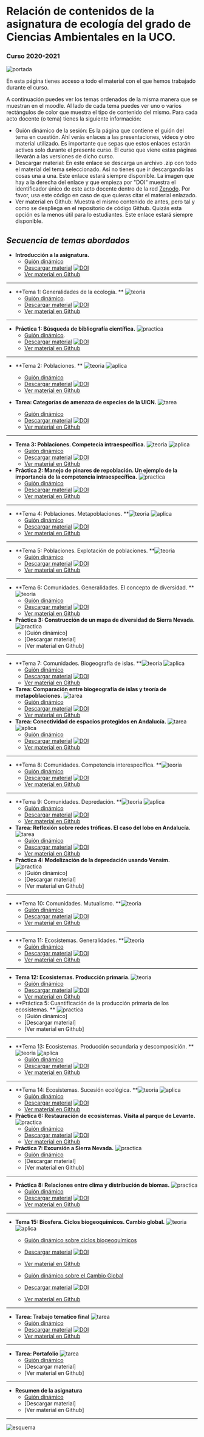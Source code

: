 # Relación de contenidos de la asignatura de **ecología** del grado de Ciencias Ambientales en la UCO.

### Curso 2020-2021

![portada](https://github.com/aprendiendo-cosas/ecologia_CCAA_UCO/raw/master/imagenes/portada.jpg)



En esta página tienes acceso a todo el material con el que hemos trabajado durante el curso. 

A continuación puedes ver los temas ordenados de la misma manera que se muestran en el moodle. Al lado de cada tema puedes ver uno o varios rectángulos de color que muestra el tipo de contenido del mismo. Para cada acto docente (o tema) tienes la siguiente información:
+ Guión dinámico de la sesión: Es la página que contiene el guión del tema en cuestión. Ahí verás enlaces a las presentaciones, vídeos y otro material utilizado. Es importante que sepas que estos enlaces estarán activos solo durante el presente curso. El curso que viene estas páginas llevarán a las versiones de dicho curso. 
+ Descargar material: En este enlace se descarga un archivo .zip con todo el material del tema seleccionado. Así no tienes que ir descargando las cosas una a una. Este enlace estará siempre disponible. La imagen que hay a la derecha del enlace y que empieza por "DOI" muestra el identificador único de este acto docente dentro de la red [Zenodo](https://zenodo.org/). Por favor, usa este código en caso de que quieras citar el material enlazado.
+ Ver material en Github: Muestra el mismo contenido de antes, pero tal y como se despliega en el repositorio de código Github. Quizás esta opción es la menos útil para lo estudiantes. Este enlace estará siempre disponible.




## *Secuencia de temas abordados* 

+ **Introducción a la asignatura.** 
  + [Guión dinámico](https://aprendiendo-cosas.github.io/Te_intro_asignatura_ecologia_ccaa/guion_introduccion_asignatura.html) 
  + [Descargar material](https://zenodo.org/record/4579826/files/aprendiendo-cosas/intro_asignatura_ecologia_ccaa-2020-2021.zip?download=1)  [![DOI](https://zenodo.org/badge/DOI/10.5281/zenodo.4579826.svg)](https://doi.org/10.5281/zenodo.4579826)
  + [Ver material en Github](https://github.com/aprendiendo-cosas/intro_asignatura_ecologia_ccaa/tree/2020-2021) 
***
+ **Tema 1: Generalidades de la ecología. ** <img src="https://github.com/aprendiendo-cosas/ecologia_CCAA_UCO/raw/master/imagenes/teoria.png" alt="teoria" style="zoom:100%;" /> 
  + [Guión dinámico](https://aprendiendo-cosas.github.io/Te_generalidades_ecologia_ccaa/guion_generalidades_ecologia.html). 
  + [Descargar material](https://zenodo.org/record/4587572/files/aprendiendo-cosas/Te_generalidades_ecologia_ccaa-v.2020-2021.zip?download=1) [![DOI](https://zenodo.org/badge/DOI/10.5281/zenodo.4587572.svg)](https://doi.org/10.5281/zenodo.4587572)
  + [Ver material en Github](https://github.com/aprendiendo-cosas/Te_generalidades_ecologia_ccaa/tree/v.2020-2021)
***
+ **Práctica 1: Búsqueda de bibliografía científica.** <img src="https://github.com/aprendiendo-cosas/ecologia_CCAA_UCO/raw/master/imagenes/practica.png" alt="practica" style="zoom:100%;" /> 
  + [Guión dinámico](https://aprendiendo-cosas.github.io/P_biblio_ecologia_ccaa/guion_practica_biblio.html). 
  + [Descargar material](https://zenodo.org/record/4587972/files/aprendiendo-cosas/P_biblio_ecologia_ccaa-2020-2021.zip?download=1) [![DOI](https://zenodo.org/badge/DOI/10.5281/zenodo.4587972.svg)](https://doi.org/10.5281/zenodo.4587972)
  + [Ver material en Github](https://github.com/aprendiendo-cosas/P_biblio_ecologia_ccaa/tree/2020-2021)
***
+ **Tema 2: Poblaciones. ** <img src="https://github.com/aprendiendo-cosas/ecologia_CCAA_UCO/raw/master/imagenes/teoria.png" alt="teoria" style="zoom:100%;" /> <img src="https://github.com/aprendiendo-cosas/ecologia_CCAA_UCO/raw/master/imagenes/aplicacion.png" alt="aplica" style="zoom:100%;" />
  + [Guión dinámico](https://aprendiendo-cosas.github.io/Te_poblaciones_ecologia_ccaa/guion_poblaciones_general.html)
  + [Descargar material](https://zenodo.org/record/4056811/files/fjbonet/poblaciones-v.2019-2020.zip?download=1) [![DOI](https://zenodo.org/badge/DOI/10.5281/zenodo.4056811.svg)](https://doi.org/10.5281/zenodo.4056811) 
  + [Ver material en Github](https://github.com/aprendiendo-cosas/Te_poblaciones_ecologia_ccaa/tree/v.2019-2020)

+ **Tarea: Categorías de amenaza de especies de la UICN.** <img src="https://github.com/aprendiendo-cosas/ecologia_CCAA_UCO/raw/master/imagenes/tarea.png" alt="tarea" style="zoom:100%;" /> 
  + [Guión dinámico](https://aprendiendo-cosas.github.io/A_sp_amenazadas_ecologia_ccaa/guion_actividad_UICN.html)
  + [Descargar material](https://zenodo.org/record/4737755/files/aprendiendo-cosas/A_sp_amenazadas_ecologia_ccaa-v.2020-2021.zip?download=1) [![DOI](https://zenodo.org/badge/DOI/10.5281/zenodo.4737755.svg)](https://doi.org/10.5281/zenodo.4737755)
  +  [Ver material en Github](https://github.com/aprendiendo-cosas/A_sp_amenazadas_ecologia_ccaa/tree/v.2020-2021)
***
+ **Tema 3: Poblaciones. Competecia intraespecífica.** <img src="https://github.com/aprendiendo-cosas/ecologia_CCAA_UCO/raw/master/imagenes/teoria.png" alt="teoria" style="zoom:100%;" /> <img src="https://github.com/aprendiendo-cosas/ecologia_CCAA_UCO/raw/master/imagenes/aplicacion.png" alt="aplica" style="zoom:100%;" />
  + [Guión dinámico](https://aprendiendo-cosas.github.io/Te_poblaciones_comp_intra_ecologia_ccaa/guion_competencia_intraespecifica.html)
  + [Descargar material](https://zenodo.org/record/4883774/files/aprendiendo-cosas/Te_poblaciones_comp_intra_ecologia_ccaa-v.2020-2021.zip?download=1) [![DOI](https://zenodo.org/badge/DOI/10.5281/zenodo.4883774.svg)](https://doi.org/10.5281/zenodo.4883774)
  + [Ver material en Github](https://github.com/aprendiendo-cosas/Te_poblaciones_comp_intra_ecologia_ccaa/tree/v.2020-2021)
+ **Práctica 2: Manejo de pinares de repoblación. Un ejemplo de la importancia de la competencia intraespecífica.** <img src="https://github.com/aprendiendo-cosas/ecologia_CCAA_UCO/raw/master/imagenes/practica.png" alt="practica" style="zoom:100%;" /> 
  + [Guión dinámico](https://aprendiendo-cosas.github.io/P_comp_intra_ecologia_CCAA/guion_competencia_intraespecifica_pinares.html)
  + [Descargar material](https://zenodo.org/record/4850528/files/aprendiendo-cosas/P_comp_intra_ecologia_CCAA-v.2020-2021.zip?download=1) [![DOI](https://zenodo.org/badge/DOI/10.5281/zenodo.4850528.svg)](https://doi.org/10.5281/zenodo.4850528)
  + [Ver material en Github](https://github.com/aprendiendo-cosas/P_comp_intra_ecologia_CCAA/tree/v.2020-2021) 
***
+ **Tema 4: Poblaciones. Metapoblaciones. **<img src="https://github.com/aprendiendo-cosas/ecologia_CCAA_UCO/raw/master/imagenes/teoria.png" alt="teoria" style="zoom:100%;" /> <img src="https://github.com/aprendiendo-cosas/ecologia_CCAA_UCO/raw/master/imagenes/aplicacion.png" alt="aplica" style="zoom:100%;" />
  + [Guión dinámico](https://aprendiendo-cosas.github.io/Te_metapoblaciones_ecologia_ccaa/guion_metapoblaciones.html)
  + [Descargar material](https://zenodo.org/record/4850538/files/aprendiendo-cosas/Te_metapoblaciones_ecologia_ccaa-v.2020-2021.zip?download=1) [![DOI](https://zenodo.org/badge/DOI/10.5281/zenodo.4850538.svg)](https://doi.org/10.5281/zenodo.4850538)
  + [Ver material en Github](https://github.com/aprendiendo-cosas/Te_metapoblaciones_ecologia_ccaa/tree/v.2020-2021)
***
+ **Tema 5: Poblaciones. Explotación de poblaciones. **<img src="https://github.com/aprendiendo-cosas/ecologia_CCAA_UCO/raw/master/imagenes/teoria.png" alt="teoria" style="zoom:100%;" /> 
  + [Guión dinámico](https://aprendiendo-cosas.github.io/Te_poblaciones_explotacion_ecologia_ccaa/guion_explotacion_poblaciones.html)
  + [Descargar material](https://zenodo.org/record/4850555/files/aprendiendo-cosas/Te_poblaciones_explotacion_ecologia_ccaa-v.2020-2021.zip?download=1) [![DOI](https://zenodo.org/badge/DOI/10.5281/zenodo.4850555.svg)](https://doi.org/10.5281/zenodo.4850555)
  + [Ver material en Github](https://github.com/aprendiendo-cosas/Te_poblaciones_explotacion_ecologia_ccaa/tree/v.2020-2021)
***
+ **Tema 6: Comunidades. Generalidades. El concepto de diversidad. **<img src="https://github.com/aprendiendo-cosas/ecologia_CCAA_UCO/raw/master/imagenes/teoria.png" alt="teoria" style="zoom:100%;" />
  + [Guión dinámico](https://aprendiendo-cosas.github.io/Te_comunidades_diversidad_ecologia_ccaa/guion_comunidades_diversidad.html)
  + [Descargar material](https://zenodo.org/record/4850558/files/aprendiendo-cosas/Te_comunidades_diversidad_ecologia_ccaa-v.2020-2021.zip?download=1) [![DOI](https://zenodo.org/badge/DOI/10.5281/zenodo.4850558.svg)](https://doi.org/10.5281/zenodo.4850558)
  + [Ver material en Github](https://github.com/aprendiendo-cosas/Te_comunidades_diversidad_ecologia_ccaa/tree/v.2020-2021)
+ **Práctica 3: Construcción de un mapa de diversidad de Sierra Nevada.** <img src="https://github.com/aprendiendo-cosas/ecologia_CCAA_UCO/raw/master/imagenes/practica.png" alt="practica" style="zoom:100%;" /> 
  + [Guión dinámico]
  + [Descargar material]
  + [Ver material en Github]
***
+ **Tema 7: Comunidades. Biogeografía de islas. **<img src="https://github.com/aprendiendo-cosas/ecologia_CCAA_UCO/raw/master/imagenes/teoria.png" alt="teoria" style="zoom:100%;" /> <img src="https://github.com/aprendiendo-cosas/ecologia_CCAA_UCO/raw/master/imagenes/aplicacion.png" alt="aplica" style="zoom:100%;" />
  + [Guión dinámico](https://aprendiendo-cosas.github.io/Te_comunidades_biogeo_islas_ecologia_ccaa/guion_comunidades_biogeografia_islas.html)
  + [Descargar material](https://zenodo.org/record/4850566/files/aprendiendo-cosas/Te_comunidades_biogeo_islas_ecologia_ccaa-v.2020-2021.zip?download=1) [![DOI](https://zenodo.org/badge/DOI/10.5281/zenodo.4850566.svg)](https://doi.org/10.5281/zenodo.4850566)
  + [Ver material en Github](https://github.com/aprendiendo-cosas/Te_comunidades_biogeo_islas_ecologia_ccaa/tree/v.2020-2021)
+ **Tarea: Comparación entre biogeografía de islas y teoría de metapoblaciones.** <img src="https://github.com/aprendiendo-cosas/ecologia_CCAA_UCO/raw/master/imagenes/tarea.png" alt="tarea" style="zoom:100%;" /> 
  + [Guión dinámico](https://aprendiendo-cosas.github.io/A_biogeo_vs_metapobla_ecologia_ccaa/guion_actividad_biogeoislas_vs_metapoblaciones.html)
  + [Descargar material](https://zenodo.org/record/4850534/files/aprendiendo-cosas/A_biogeo_vs_metapobla_ecologia_ccaa-v.2020-2021.zip?download=1) [![DOI](https://zenodo.org/badge/DOI/10.5281/zenodo.4850534.svg)](https://doi.org/10.5281/zenodo.4850534)
  +  [Ver material en Github](https://github.com/aprendiendo-cosas/A_biogeo_vs_metapobla_ecologia_ccaa/tree/v.2020-2021)
+ **Tarea: Conectividad de espacios protegidos en Andalucía.** <img src="https://github.com/aprendiendo-cosas/ecologia_CCAA_UCO/raw/master/imagenes/tarea.png" alt="tarea" style="zoom:100%;" /> <img src="https://github.com/aprendiendo-cosas/ecologia_CCAA_UCO/raw/master/imagenes/aplicacion.png" alt="aplica" style="zoom:100%;" />
  + [Guión dinámico](https://aprendiendo-cosas.github.io/A_corredores_ecologia_ccaa/guion_corredores_ecologicos_andalucia.html)
  + [Descargar material](https://zenodo.org/record/4850583/files/aprendiendo-cosas/A_corredores_ecologia_ccaa-v.2020-2021.zip?download=1) [![DOI](https://zenodo.org/badge/DOI/10.5281/zenodo.4850583.svg)](https://doi.org/10.5281/zenodo.4850583)
  +  [Ver material en Github](https://github.com/aprendiendo-cosas/A_corredores_ecologia_ccaa/tree/v.2020-2021)
***
+ **Tema 8: Comunidades. Competencia interespecífica. **<img src="https://github.com/aprendiendo-cosas/ecologia_CCAA_UCO/raw/master/imagenes/teoria.png" alt="teoria" style="zoom:100%;" /> 
  + [Guión dinámico](https://aprendiendo-cosas.github.io/Te_comp_inter_ecologia_ccaa/guion_competencia_interespecifica.html)
  + [Descargar material](https://zenodo.org/record/4850605/files/aprendiendo-cosas/Te_comp_inter_ecologia_ccaa-v.2020-2021.zip?download=1) [![DOI](https://zenodo.org/badge/DOI/10.5281/zenodo.4850605.svg)](https://doi.org/10.5281/zenodo.4850605)
  + [Ver material en Github](https://github.com/aprendiendo-cosas/Te_comp_inter_ecologia_ccaa/tree/v.2020-2021)
***
+ **Tema 9: Comunidades. Depredación. **<img src="https://github.com/aprendiendo-cosas/ecologia_CCAA_UCO/raw/master/imagenes/teoria.png" alt="teoria" style="zoom:100%;" /> <img src="https://github.com/aprendiendo-cosas/ecologia_CCAA_UCO/raw/master/imagenes/aplicacion.png" alt="aplica" style="zoom:100%;" />
  + [Guión dinámico](https://aprendiendo-cosas.github.io/A_lobo_andalucia_ecologia_ccaa/guion_reintroduccion_lobo.html)
  + [Descargar material](https://zenodo.org/record/4850611/files/aprendiendo-cosas/Te_depredacion_ecologia_ccaa-v.2020-202.zip?download=1) [![DOI](https://zenodo.org/badge/DOI/10.5281/zenodo.4850611.svg)](https://doi.org/10.5281/zenodo.4850611)
  + [Ver material en Github](https://github.com/aprendiendo-cosas/Te_depredacion_ecologia_ccaa/tree/v.2020-202)
+ **Tarea: Reflexión sobre redes tróficas. El caso del lobo en Andalucía.**  <img src="https://github.com/aprendiendo-cosas/ecologia_CCAA_UCO/raw/master/imagenes/tarea.png" alt="tarea" style="zoom:100%;" /> 
  + [Guión dinámico](https://aprendiendo-cosas.github.io/A_lobo_andalucia_ecologia_ccaa/guion_reintroduccion_lobo.html)
  + [Descargar material](https://zenodo.org/record/4850633/files/aprendiendo-cosas/A_lobo_andalucia_ecologia_ccaa-v.2020-2021.zip?download=1) [![DOI](https://zenodo.org/badge/DOI/10.5281/zenodo.4850633.svg)](https://doi.org/10.5281/zenodo.4850633)
  + [Ver material en Github](https://github.com/aprendiendo-cosas/A_lobo_andalucia_ecologia_ccaa/tree/v.2020-2021)
+ **Práctica 4: Modelización de la depredación usando Vensim.**  <img src="https://github.com/aprendiendo-cosas/ecologia_CCAA_UCO/raw/master/imagenes/practica.png" alt="practica" style="zoom:100%;" /> 
  + [Guión dinámico]
  + [Descargar material]
  + [Ver material en Github]
***
+ **Tema 10: Comunidades. Mutualismo. **<img src="https://github.com/aprendiendo-cosas/ecologia_CCAA_UCO/raw/master/imagenes/teoria.png" alt="teoria" style="zoom:100%;" /> 
  + [Guión dinámico](https://aprendiendo-cosas.github.io/Te_mutualismo_ecologia_ccaa/guion_mutualismo.html)
  + [Descargar material](https://zenodo.org/record/4850637/files/aprendiendo-cosas/Te_mutualismo_ecologia_ccaa-v.2020-2021.zip?download=1) [![DOI](https://zenodo.org/badge/DOI/10.5281/zenodo.4850637.svg)](https://doi.org/10.5281/zenodo.4850637)
  + [Ver material en Github](https://github.com/aprendiendo-cosas/Te_mutualismo_ecologia_ccaa/tree/v.2020-2021)
***
+ **Tema 11: Ecosistemas. Generalidades. **<img src="https://github.com/aprendiendo-cosas/ecologia_CCAA_UCO/raw/master/imagenes/teoria.png" alt="teoria" style="zoom:100%;" /> 
  + [Guión dinámico](https://aprendiendo-cosas.github.io/Te_ecosistemas_ecologia_ccaa/guion_ecosistemas.html)
  + [Descargar material](https://zenodo.org/record/4850645/files/aprendiendo-cosas/Te_ecosistemas_ecologia_ccaa-v.2020-2021.zip?download=1) [![DOI](https://zenodo.org/badge/DOI/10.5281/zenodo.4850645.svg)](https://doi.org/10.5281/zenodo.4850645)
  + [Ver material en Github](https://github.com/aprendiendo-cosas/Te_ecosistemas_ecologia_ccaa/tree/v.2020-2021)
***
+ **Tema 12: Ecosistemas. Producción primaria**. <img src="https://github.com/aprendiendo-cosas/ecologia_CCAA_UCO/raw/master/imagenes/teoria.png" alt="teoria" style="zoom:100%;" /> 
  + [Guión dinámico](https://aprendiendo-cosas.github.io/Te_ecosistemas_prod_primaria_ecologia_ccaa/guion_produccion_primaria.html)
  + [Descargar material](https://zenodo.org/record/4850647/files/aprendiendo-cosas/Te_ecosistemas_prod_primaria_ecologia_ccaa-v.2020-2021.zip?download=1) [![DOI](https://zenodo.org/badge/DOI/10.5281/zenodo.4850647.svg)](https://doi.org/10.5281/zenodo.4850647)
  + [Ver material en Github](https://github.com/aprendiendo-cosas/Te_ecosistemas_prod_primaria_ecologia_ccaa/tree/v.2020-2021)
+ **Práctica 5: Cuantificación de la producción primaria de los ecosistemas. ** <img src="https://github.com/aprendiendo-cosas/ecologia_CCAA_UCO/raw/master/imagenes/practica.png" alt="practica" style="zoom:100%;" /> 
  + [Guión dinámico]
  + [Descargar material]
  + [Ver material en Github]
***
+ **Tema 13: Ecosistemas. Producción secundaria y descomposición. ** <img src="https://github.com/aprendiendo-cosas/ecologia_CCAA_UCO/raw/master/imagenes/teoria.png" alt="teoria" style="zoom:100%;" /> <img src="https://github.com/aprendiendo-cosas/ecologia_CCAA_UCO/raw/master/imagenes/aplicacion.png" alt="aplica" style="zoom:100%;" />
  + [Guión dinámico](https://aprendiendo-cosas.github.io/Te_ecosistemas_prod_sec_descomp_ecologia_ccaa/guion_prod_secundaria_descomposicion.html)
  + [Descargar material](https://zenodo.org/record/4850661/files/aprendiendo-cosas/Te_ecosistemas_prod_sec_descomp_ecologia_ccaa-v.2020-2021.zip?download=1) [![DOI](https://zenodo.org/badge/DOI/10.5281/zenodo.4850661.svg)](https://doi.org/10.5281/zenodo.4850661)
  + [Ver material en Github](https://github.com/aprendiendo-cosas/Te_ecosistemas_prod_sec_descomp_ecologia_ccaa/tree/v.2020-2021)
***
+ **Tema 14: Ecosistemas. Sucesión ecológica. **<img src="https://github.com/aprendiendo-cosas/ecologia_CCAA_UCO/raw/master/imagenes/teoria.png" alt="teoria" style="zoom:100%;" /> <img src="https://github.com/aprendiendo-cosas/ecologia_CCAA_UCO/raw/master/imagenes/aplicacion.png" alt="aplica" style="zoom:100%;" />
  + [Guión dinámico](https://aprendiendo-cosas.github.io/Te_ecosistemas_sucesion_ecologia_ccaa/guion_sucesion.html)
  + [Descargar material](https://zenodo.org/record/4850655/files/aprendiendo-cosas/Te_ecosistemas_sucesion_ecologia_ccaa-v.2020-2021.zip?download=1) [![DOI](https://zenodo.org/badge/DOI/10.5281/zenodo.4850655.svg)](https://doi.org/10.5281/zenodo.4850655)
  + [Ver material en Github](https://github.com/aprendiendo-cosas/Te_ecosistemas_sucesion_ecologia_ccaa/tree/v.2020-2021)
+ **Práctica 6: Restauración de ecosistemas. Visita al parque de Levante.** <img src="https://github.com/aprendiendo-cosas/ecologia_CCAA_UCO/raw/master/imagenes/practica.png" alt="practica" style="zoom:100%;" /> 
  + [Guión dinámico](https://aprendiendo-cosas.github.io/P_parque_levante_ecologia_ccaa/guion_visita_parque_levante.html)
  + [Descargar material](https://zenodo.org/record/4850595/files/aprendiendo-cosas/P_parque_levante_ecologia_ccaa-v.2020-2021.zip?download=1) [![DOI](https://zenodo.org/badge/DOI/10.5281/zenodo.4850595.svg)](https://doi.org/10.5281/zenodo.4850595)
  + [Ver material en Github](https://github.com/aprendiendo-cosas/P_parque_levante_ecologia_ccaa/tree/v.2020-2021)
+ **Práctica 7: Excursión a Sierra Nevada.** <img src="https://github.com/aprendiendo-cosas/ecologia_CCAA_UCO/raw/master/imagenes/practica.png" alt="practica" style="zoom:100%;" /> 
  + [Guión dinámico](https://aprendiendo-cosas.github.io/C_sierra_nevada_ecologia_ccaa/guion_salida_sierra_nevada.html)
  + [Descargar material] 
  + [Ver material en Github]
***
+ **Práctica 8: Relaciones entre clima y distribución de biomas.** <img src="https://github.com/aprendiendo-cosas/ecologia_CCAA_UCO/raw/master/imagenes/practica.png" alt="practica" style="zoom:100%;" /> 
  + [Guión dinámico](https://aprendiendo-cosas.github.io/P_biomas_ecologia_ccaa/guion_practica_biomas_vs_clima.html)
  + [Descargar material](https://zenodo.org/record/4850549/files/aprendiendo-cosas/P_biomas_ecologia_ccaa-v.2020-2021.zip?download=1) [![DOI](https://zenodo.org/badge/DOI/10.5281/zenodo.4850549.svg)](https://doi.org/10.5281/zenodo.4850549)
  + [Ver material en Github](https://github.com/aprendiendo-cosas/P_biomas_ecologia_ccaa/tree/v.2020-2021) 
***
+ **Tema 15: Biosfera. Ciclos biogeoquímicos. Cambio global.** <img src="https://github.com/aprendiendo-cosas/ecologia_CCAA_UCO/raw/master/imagenes/teoria.png" alt="teoria" style="zoom:100%;" /> <img src="https://github.com/aprendiendo-cosas/ecologia_CCAA_UCO/raw/master/imagenes/aplicacion.png" alt="aplica" style="zoom:100%;" />
  
  + [Guión dinámico sobre ciclos biogeoquímicos](https://aprendiendo-cosas.github.io/Te_ciclos_biogeo_ecologia_ccaa/guion_ciclos_biogeoquimicos.html)
  + [Descargar material](https://zenodo.org/record/4850659/files/aprendiendo-cosas/Te_ciclos_biogeo_ecologia_ccaa-v.2020-2021.zip?download=1) [![DOI](https://zenodo.org/badge/DOI/10.5281/zenodo.4850659.svg)](https://doi.org/10.5281/zenodo.4850659)
  + [Ver material en Github](https://github.com/aprendiendo-cosas/Te_ciclos_biogeo_ecologia_ccaa/tree/v.2020-2021)
  
  
  
  + [Guión dinámico sobre el Cambio Global](https://aprendiendo-cosas.github.io/Te_cambio_global_ecologia_ccaa/guion_cambio_global.html)
  + [Descargar material](https://zenodo.org/record/4882671/files/aprendiendo-cosas/Te_cambio_global_ecologia_ccaa-v.2020-2021.zip?download=1) [![DOI](https://zenodo.org/badge/DOI/10.5281/zenodo.4882671.svg)](https://doi.org/10.5281/zenodo.4882671)
  + [Ver material en Github](https://github.com/aprendiendo-cosas/Te_cambio_global_ecologia_ccaa/tree/v.2020-2021)
***

+ **Tarea: Trabajo tematico final**  <img src="https://github.com/aprendiendo-cosas/ecologia_CCAA_UCO/raw/master/imagenes/tarea.png" alt="tarea" style="zoom:100%;" /> 
  + [Guión dinámico](https://aprendiendo-cosas.github.io/T_trabajo_tematico_ecologia_ccaa/guion_trabajo_tematico.html)
  + [Descargar material](https://zenodo.org/record/4882881/files/aprendiendo-cosas/T_trabajo_tematico_ecologia_ccaa-v.2020-2021.zip?download=1) [![DOI](https://zenodo.org/badge/DOI/10.5281/zenodo.4882881.svg)](https://doi.org/10.5281/zenodo.4882881)
  + [Ver material en Github](https://github.com/aprendiendo-cosas/T_trabajo_tematico_ecologia_ccaa/tree/v.2020-2021)
***
+ **Tarea: Portafolio**  <img src="https://github.com/aprendiendo-cosas/ecologia_CCAA_UCO/raw/master/imagenes/tarea.png" alt="tarea" style="zoom:100%;" /> 
  + [Guión dinámico](https://aprendiendo-cosas.github.io/T_portafolio_ecologia_ccaa/guion_portafolio.html)
  + [Descargar material]
  + [Ver material en Github]
***
+ **Resumen de la asignatura** 
  + [Guión dinámico](https://aprendiendo-cosas.github.io/resumen_ecologia_ccaa/resumen_asignatura.html)
  + [Descargar material]
  + [Ver material en Github]
***





![esquema](https://github.com/aprendiendo-cosas/resumen_evaluacion_ecologia_ccaa/raw/main/imagenes/niveles_actividades.png)











